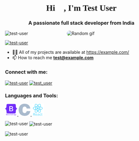<h1 align="center" style="font-family: cursive;">Hi 👋, I'm Test User</h1>
<h3 align="center">A passionate full stack developer from India</h3>
<img align="right" style="width:300px; border-radius:50px;" src="https://i.pinimg.com/originals/ab/68/e6/ab68e6d38452d78ac98687865281c5c8.gif" alt="Random gif">

<p align="left"> <img src="https://komarev.com/ghpvc/?username=test-user&label=Profile%20views&color=0e75b6&style=flat" alt="test-user" /> </p>

<p align="left"> <a href="https://github.com/ryo-ma/github-profile-trophy"><img src="https://github-profile-trophy.vercel.app/?username=test-user" alt="test-user" /></a> </p>

- 👨‍💻 All of my projects are available at https://example.com/
- 📫 How to reach me **test@example.com**

<h3 align="left">Connect with me:</h3>
<p align="left">
<a href="https://linkedin.com/in/test-user" target="blank"><img align="center" src="https://raw.githubusercontent.com/rahuldkjain/github-profile-readme-generator/master/src/images/icons/Social/linked-in-alt.svg" alt="test-user" height="30" width="40" /></a>
<a href="https://instagram.com/test_user" target="blank"><img align="center" src="https://raw.githubusercontent.com/rahuldkjain/github-profile-readme-generator/master/src/images/icons/Social/instagram.svg" alt="test_user" height="30" width="40" /></a>
</p>

<h3 align="left">Languages and Tools:</h3>
<p align="left"> <a href="https://getbootstrap.com" target="_blank" rel="noreferrer"> <img src="https://raw.githubusercontent.com/devicons/devicon/master/icons/bootstrap/bootstrap-plain-wordmark.svg" alt="bootstrap" width="40" height="40"/> </a> <a href="https://www.cprogramming.com/" target="_blank" rel="noreferrer"> <img src="https://raw.githubusercontent.com/devicons/devicon/master/icons/c/c-original.svg" alt="c" width="40" height="40"/> </a> <a href="https://reactjs.org/" target="_blank" rel="noreferrer"> <img src="https://raw.githubusercontent.com/devicons/devicon/master/icons/react/react-original-wordmark.svg" alt="react" width="40" height="40"/> </a> </p>

<p><img align="left" src="https://github-readme-stats.vercel.app/api/top-langs?username=test-user&show_icons=true&locale=en&layout=compact" alt="test-user" /></p>

<p>&nbsp;<img align="center" src="https://github-readme-stats.vercel.app/api?username=test-user&show_icons=true&locale=en" alt="test-user" /></p>

<p><img align="center" src="https://github-readme-streak-stats.herokuapp.com/?user=test-user&" alt="test-user" /></p>
